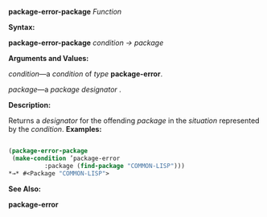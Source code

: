 **package-error-package** *Function* 



**Syntax:** 



**package-error-package** *condition → package* 



**Arguments and Values:** 



*condition*—a *condition* of *type* **package-error**. 



*package*—a *package designator* . 



**Description:** 



Returns a *designator* for the offending *package* in the *situation* represented by the *condition*. **Examples:**
```lisp

(package-error-package 
 (make-condition ’package-error 
		  :package (find-package "COMMON-LISP"))) 
*→* #<Package "COMMON-LISP"> 

```
**See Also:** 



**package-error** 





